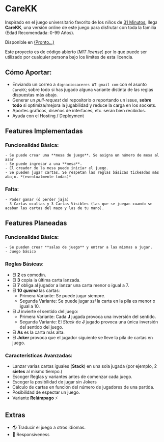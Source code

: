 # CareKK

Inspirado en el juego universitario favorito de los niños de [31 Minutos](https://es.wikipedia.org/wiki/31_minutos), llega **CareKK**, una versión online de este juego para disfrutar con toda la familia (Edad Recomendada: 0-99 Años).

Disponible en [(Pronto...)](https://###)

Este proyecto es de código abierto (*MIT license*) por lo que puede ser utilizado por cualquier persona bajo los límites de esta licencia.

## Cómo Aportar:
- Enviando un correo a `dignaciocaceres AT gmail com` con el asunto `CareKK`; sobre todo si has jugado alguna variante distinta de las reglas dispuestas más abajo. 
- Generar un *pull-request* del repositorio o reportando un issue, **sobre todo** si optimiza/mejora la jugabilidad y reduce la carga en los sockets.
- Aportes gráficos, diseños de interfaces, etc. serán bien recibidos.
- Ayuda con el Hosting / Deployment


## Features Implementadas

### Funcionalidad Básica:
    - Se puede crear una **mesa de juego**. Se asigna un número de mesa al azar
    - Se puede ingresar a una **mesa**.
    - El creador de la mesa puede iniciar el juego.
    - Se pueden jugar cartas. Se respetan las reglas básicas tickeadas más abajo. *(eventualmente todas)*

### Falta:
    - Poder ganar (ó perder jaja)
    - 3 Cartas ocultas y 3 Cartas Visibles (las que se juegan cuando se acaban las cartas del mazo y las de tu mano).





## Features Planeadas

### Funcionalidad Básica:
    - Se pueden crear **salas de juego** y entrar a las mismas a jugar.
    - Juego básico
    

### Reglas Básicas:
- El **2** es comodín.
- El **3** copia la última carta lanzada.
- El **7** obliga al jugador a lanzar una carta menor o igual a 7.
- El **10** ***quema*** las cartas:
    - Primera Variante: Se puede jugar siempre.
    - Segunda Variante: Se puede jugar *ssi* la carta en la pila es menor o igual a 10.
- El **J** invierte el sentido del juego:
    - Primera Variante: Cada **J** jugada provoca una inversión del sentido.
    - Segunda Variante: El *Stack* de **J** jugado provoca una única inversión del sentido del juego.
- El **As** es la carta más alta.
- El **Joker** provoca que el jugador siguiente se lleve la pila de cartas en juego.

### Características Avanzadas:
- Lanzar varias cartas iguales (**Stack**) en una sola jugada (por ejemplo, 2 **sietes** al mismo tiempo.)
- Escoger Reglas y variantes antes de comenzar cada juego.
- Escoger la posibilidad de jugar sin Jokers
- Cálculo de cartas en función del número de jugadores de una partida.
- Posibilidad de espectar un juego.
- Variante **Relámpago** ⚡


## Extras
- 🌎 Traducir el juego a otros idiomas. 
- 📱 Responsiveness 

